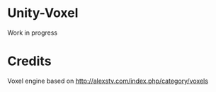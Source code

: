 # Unity-Voxel
Work in progress

# Credits
Voxel engine based on http://alexstv.com/index.php/category/voxels
